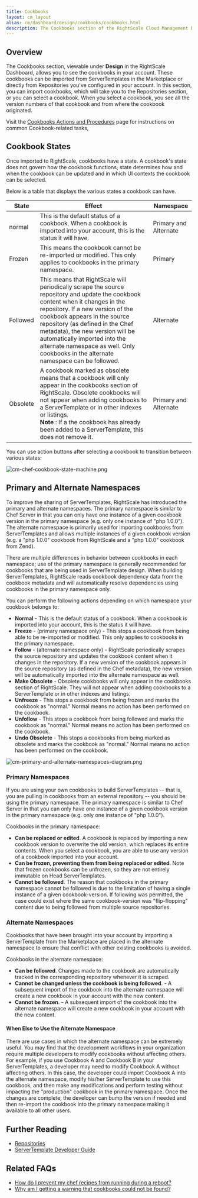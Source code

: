 ```yaml
---
title: Cookbooks
layout: cm_layout
alias: cm/dashboard/design/cookbooks/cookbooks.html
description: The Cookbooks section of the RightScale Cloud Management Dashboard allows you to see the available cookbooks in your account.
---
```

## Overview

The Cookbooks section, viewable under **Design** in the RightScale Dashboard, allows you to see the cookbooks in your account. These cookbooks can be imported from ServerTemplates in the Marketplace or directly from Repositories you've configured in your account. In this section, you can import cookbooks, which will take you to the Repositories section, or you can select a cookbook. When you select a cookbook, you see all the version numbers of that cookbook and from where the cookbook originated.  

Visit the [Cookbooks Actions and Procedures](/cm/dashboard/design/cookbooks/cookbooks_actions.html) page for instructions on common Cookbook-related tasks,

## Cookbook States

Once imported to RightScale, cookbooks have a state. A cookbook's state does not govern how the cookbook functions; state determines how and when the cookbook can be updated and in which UI contexts the cookbook can be selected.

Below is a table that displays the various states a cookbook can have.

| State | Effect | Namespace |
| ----- | ------ | --------- |
| normal | This is the default status of a cookbook. When a cookbook is imported into your account, this is the status it will have.  | Primary and Alternate |
| Frozen | This means the cookbook cannot be re-imported or modified. This only applies to cookbooks in the primary namespace. | Primary |
| Followed | This means that RightScale will periodically scrape the source repository and update the cookbook content when it changes in the repository. If a new version of the cookbook appears in the source repository (as defined in the Chef metadata), the new version will be automatically imported into the alternate namespace as well. Only cookbooks in the alternate namespace can be followed. | Alternate |
| Obsolete | A cookbook marked as obsolete means that a cookbook will only appear in the cookbooks section of RightScale. Obsolete cookbooks will not appear when adding cookbooks to a ServerTemplate or in other indexes or listings.<br>**Note** : If a the cookbook has already been added to a ServerTemplate, this does not remove it. | Primary and Alternate |

You can use action buttons after selecting a cookbook to transition between various states:  

![cm-chef-cookbook-state-machine.png](/img/cm-chef-cookbook-state-machine.png)

## Primary and Alternate Namespaces

To improve the sharing of ServerTemplates, RightScale has introduced the primary and alternate namespaces. The primary namespace is similar to Chef Server in that you can only have one instance of a given cookbook version in the primary namespace (e.g. only one instance of "php 1.0.0"). The alternate namespace is primarily used for importing cookbooks from ServerTemplates and allows multiple instances of a given cookbook version (e.g. a "php 1.0.0" cookbook from RightScale and a "php 1.0.0" cookbook from Zend).

There are multiple differences in behavior between cookbooks in each namespace; use of the primary namespace is generally recommended for cookbooks that are being used in ServerTemplate design. When building ServerTemplates, RightScale reads cookbook dependency data from the cookbook metadata and will automatically resolve dependencies using cookbooks in the primary namespace only.

You can perform the following actions depending on which namespace your cookbook belongs to:

* **Normal** - This is the default status of a cookbook. When a cookbook is imported into your account, this is the status it will have.
* **Freeze** - (primary namespace only) - This stops a cookbook from being able to be re-imported or modified. This only applies to cookbooks in the primary namespace.
* **Follow** - (alternate namespace only) - RightScale periodically scrapes the source repository and updates the cookbook content when it changes in the repository. If a new version of the cookbook appears in the source repository (as defined in the Chef metadata), the new version will be automatically imported into the alternate namespace as well.
* **Make Obsolete** - Obsolete cookbooks will only appear in the cookbooks section of RightScale. They will not appear when adding cookbooks to a ServerTemplate or in other indexes and listings.
* **Unfreeze** - This stops a cookbook from being frozen and marks the cookbook as "normal." Normal means no action has been performed on the cookbook.
* **Unfollow** - This stops a cookbook from being followed and marks the cookbook as "normal." Normal means no action has been performed on the cookbook.
* **Undo Obsolete** - This stops a cookbooks from being marked as obsolete and marks the cookbook as "normal." Normal means no action has been performed on the cookbook.

![cm-primary-and-alternate-namespaces-diagram.png](/img/cm-primary-and-alternate-namespaces-diagram.png)

### Primary Namespaces

If you are using your own cookbooks to build ServerTemplates -- that is, you are pulling in cookbooks from an external repository -- you should be using the primary namespace. The primary namespace is similar to Chef Server in that you can only have one instance of a given cookbook version in the primary namespace (e.g. only one instance of "php 1.0.0").

Cookbooks in the primary namespace:

* **Can be replaced or edited**. A cookbook is replaced by importing a new cookbook version to overwrite the old version, which replaces its entire contents. When you select a cookbook, you are able to use any version of a cookbook imported into your account.
* **Can be frozen, preventing them from being replaced or edited**. Note that frozen cookbooks can be unfrozen, so they are not entirely immutable on Head ServerTemplates.
* **Cannot be followed**. The reason that cookbooks in the primary namespace cannot be followed is due to the limitation of having a single instance of a given cookbook-version. If following was permitted, the case could exist where the same cookbook-version was "flip-flopping" content due to being followed from multiple source repositories.

### Alternate Namespaces

Cookbooks that have been brought into your account by importing a ServerTemplate from the Marketplace are placed in the alternate namespace to ensure that conflict with other existing cookbooks is avoided.

Cookbooks in the alternate namespace:

* **Can be followed**. Changes made to the cookbook are automatically tracked in the corresponding repository whenever it is scraped.
* **Cannot be changed unless the cookbook is being followed**. - A subsequent import of the cookbook into the alternate namespace will create a new cookbook in your account with the new content.
* **Cannot be frozen**. - A subsequent import of the cookbook into the alternate namespace will create a new cookbook in your account with the new content.

#### When Else to Use the Alternate Namespace

There are use cases in which the alternate namespace can be extremely useful. You may find that the development workflows in your organization require multiple developers to modify cookbooks without affecting others. For example, if you use Cookbook A and Cookbook B in your ServerTemplates, a developer may need to modify Cookbook A without affecting others. In this case, the developer could import Cookbook A into the alternate namespace, modify his/her ServerTemplate to use this cookbook, and then make any modifications and perform testing without impacting the "production" cookbook in the primary namespace. Once the changes are complete, the developer can bump the version if needed and then re-import the cookbook into the primary namespace making it available to all other users.

## Further Reading

* [Repositories](/cm/dashboard/design/repositories/repositories.html)
* [ServerTemplate Developer Guide](/cm/servertemplate_dev_guide/)

## Related FAQs

* [How do I prevent my chef recipes from running during a reboot?](/faq/How_do_I_prevent_my_chef_recipes_from_running_during_a_reboot.html)
* [Why am I getting a warning that cookbooks could not be found?](/faq/Why_am_I_getting_a_warning_that_cookbooks_could_not_be_found.html)
